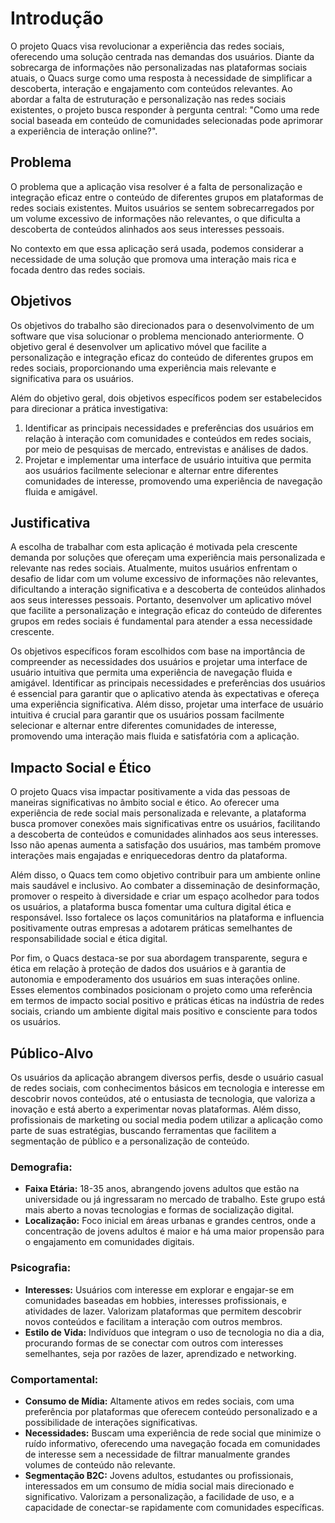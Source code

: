 # Introdução

O projeto Quacs visa revolucionar a experiência das redes sociais, oferecendo uma solução centrada nas demandas dos usuários. Diante da sobrecarga de informações não personalizadas nas plataformas sociais atuais, o Quacs surge como uma resposta à necessidade de simplificar a descoberta, interação e engajamento com conteúdos relevantes. Ao abordar a falta de estruturação e personalização nas redes sociais existentes, o projeto busca responder à pergunta central: "Como uma rede social baseada em conteúdo de comunidades selecionadas pode aprimorar a experiência de interação online?".

## Problema

O problema que a aplicação visa resolver é a falta de personalização e integração eficaz entre o conteúdo de diferentes grupos em plataformas de redes sociais existentes. Muitos usuários se sentem sobrecarregados por um volume excessivo de informações não relevantes, o que dificulta a descoberta de conteúdos alinhados aos seus interesses pessoais.

No contexto em que essa aplicação será usada, podemos considerar a necessidade de uma solução que promova uma interação mais rica e focada dentro das redes sociais.

## Objetivos

Os objetivos do trabalho são direcionados para o desenvolvimento de um software que visa solucionar o problema mencionado anteriormente. O objetivo geral é desenvolver um aplicativo móvel que facilite a personalização e integração eficaz do conteúdo de diferentes grupos em redes sociais, proporcionando uma experiência mais relevante e significativa para os usuários.

Além do objetivo geral, dois objetivos específicos podem ser estabelecidos para direcionar a prática investigativa:

1. Identificar as principais necessidades e preferências dos usuários em relação à interação com comunidades e conteúdos em redes sociais, por meio de pesquisas de mercado, entrevistas e análises de dados.
2. Projetar e implementar uma interface de usuário intuitiva que permita aos usuários facilmente selecionar e alternar entre diferentes comunidades de interesse, promovendo uma experiência de navegação fluida e amigável.

## Justificativa

A escolha de trabalhar com esta aplicação é motivada pela crescente demanda por soluções que ofereçam uma experiência mais personalizada e relevante nas redes sociais. Atualmente, muitos usuários enfrentam o desafio de lidar com um volume excessivo de informações não relevantes, dificultando a interação significativa e a descoberta de conteúdos alinhados aos seus interesses pessoais. Portanto, desenvolver um aplicativo móvel que facilite a personalização e integração eficaz do conteúdo de diferentes grupos em redes sociais é fundamental para atender a essa necessidade crescente.

Os objetivos específicos foram escolhidos com base na importância de compreender as necessidades dos usuários e projetar uma interface de usuário intuitiva que permita uma experiência de navegação fluida e amigável. Identificar as principais necessidades e preferências dos usuários é essencial para garantir que o aplicativo atenda às expectativas e ofereça uma experiência significativa. Além disso, projetar uma interface de usuário intuitiva é crucial para garantir que os usuários possam facilmente selecionar e alternar entre diferentes comunidades de interesse, promovendo uma interação mais fluida e satisfatória com a aplicação.

## Impacto Social e Ético

O projeto Quacs visa impactar positivamente a vida das pessoas de maneiras significativas no âmbito social e ético. Ao oferecer uma experiência de rede social mais personalizada e relevante, a plataforma busca promover conexões mais significativas entre os usuários, facilitando a descoberta de conteúdos e comunidades alinhados aos seus interesses. Isso não apenas aumenta a satisfação dos usuários, mas também promove interações mais engajadas e enriquecedoras dentro da plataforma.

Além disso, o Quacs tem como objetivo contribuir para um ambiente online mais saudável e inclusivo. Ao combater a disseminação de desinformação, promover o respeito à diversidade e criar um espaço acolhedor para todos os usuários, a plataforma busca fomentar uma cultura digital ética e responsável. Isso fortalece os laços comunitários na plataforma e influencia positivamente outras empresas a adotarem práticas semelhantes de responsabilidade social e ética digital.

Por fim, o Quacs destaca-se por sua abordagem transparente, segura e ética em relação à proteção de dados dos usuários e à garantia de autonomia e empoderamento dos usuários em suas interações online. Esses elementos combinados posicionam o projeto como uma referência em termos de impacto social positivo e práticas éticas na indústria de redes sociais, criando um ambiente digital mais positivo e consciente para todos os usuários.

## Público-Alvo

Os usuários da aplicação abrangem diversos perfis, desde o usuário casual de redes sociais, com conhecimentos básicos em tecnologia e interesse em descobrir novos conteúdos, até o entusiasta de tecnologia, que valoriza a inovação e está aberto a experimentar novas plataformas. Além disso, profissionais de marketing ou social media podem utilizar a aplicação como parte de suas estratégias, buscando ferramentas que facilitem a segmentação de público e a personalização de conteúdo.

### Demografia:
* **Faixa Etária:** 18-35 anos, abrangendo jovens adultos que estão na universidade ou já ingressaram no mercado de trabalho. Este grupo está mais aberto a novas tecnologias e formas de socialização digital.
* **Localização:** Foco inicial em áreas urbanas e grandes centros, onde a concentração de jovens adultos é maior e há uma maior propensão para o engajamento em comunidades digitais.
  
### Psicografia:
* **Interesses:** Usuários com interesse em explorar e engajar-se em comunidades baseadas em hobbies, interesses profissionais, e atividades de lazer. Valorizam plataformas que permitem descobrir novos conteúdos e facilitam a interação com outros membros.
* **Estilo de Vida:** Indivíduos que integram o uso de tecnologia no dia a dia, procurando formas de se conectar com outros com interesses semelhantes, seja por razões de lazer, aprendizado e networking.
  
### Comportamental:
* **Consumo de Mídia:** Altamente ativos em redes sociais, com uma preferência por plataformas que oferecem conteúdo personalizado e a possibilidade de interações significativas.
* **Necessidades:** Buscam uma experiência de rede social que minimize o ruído informativo, oferecendo uma navegação focada em comunidades de interesse sem a necessidade de filtrar manualmente grandes volumes de conteúdo não relevante.
* **Segmentação B2C:**
Jovens adultos, estudantes ou profissionais, interessados em um consumo de mídia social mais direcionado e significativo. Valorizam a personalização, a facilidade de uso, e a capacidade de conectar-se rapidamente com comunidades específicas.
